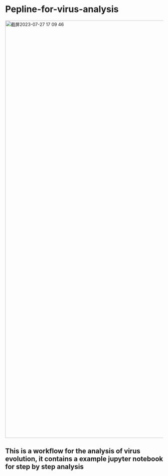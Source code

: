 # Pepline-for-virus-analysis
<img width="1332" alt="截屏2023-07-27 17 09 46" src="https://github.com/hyzhou1990/Pepline-for-virus-analysis/assets/45008860/bd2f1211-39fe-49b5-8f74-6b897dde665e">

## This is a workflow for the analysis of virus evolution, it contains a example jupyter notebook for step by step analysis
